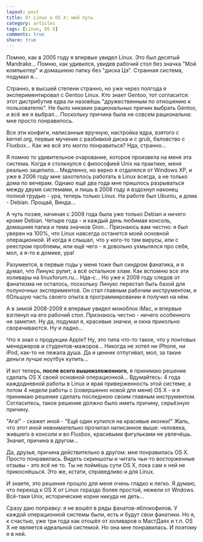```yaml
---
layout: post
title: От Linux к OS X: мой путь
category: articles
tags: [Linux, OS X]
comments: true
share: true
---
```

Помню, как в 2005 году я впервые увидел Linux. Это был десятый Mandrake… Помню, как удивился, увидев рабочий стол без значка "Мой компьютер" и домашнюю папку без "диска Цэ". Странная система, подумал я…

Странно, в высшей степени странно, но уже через полгода я экспериментировал с Gentoo Linux. Кто знает Gentoo, тот согласится: этот дистрибутив едва ли назовёшь "дружественным по отношению к пользователю". Не было никаких рациональных причин выбрать Gentoo, и всё же я выбрал… Поскольку причина была не совсем рациональна: мне просто понравилось.

Все эти конфиги, написанные вручную, настройка ядра, взятого с kernel.org, первые мучения с разбивкой диска и с grub, баловство с Fluxbox… Как же всё это могло понравиться? Нда, странно…

Я помню то удивительное очарование, которое произвела на меня эта система. Когда я столкнулся с философией Unix на практике, меня реально зацепило… Медленно, но верно я отдалялся от Windows XP, и уже в 2006 году мне захотелось работать в Linux всегда, а не только дома по вечерам. Однако ещё два года мне пришлось разрываться между двумя системами, и лишь в 2008 году я вздохнул наконец полной грудью - ура, теперь только Linux. На работе был Ubuntu, а дома - Debian. Прощай, Винда…

А чуть позже, начиная с 2009 года была уже только Debian и ничего кроме Debian. Четыре года - и каждый день любимая консоль, домашняя папка и тема значков Gion… Признаюсь вам честно: я был уверен на 100%, что Linux навсегда останется моей основной операционкой. И когда я слышал, что у кого-то там вирусы, или с реестром проблемы, или ещё чего - я довольно ухмылялся про себя, мол, а я-то в домике, ура!

Разумеется, в первые годы у меня тоже был синдром фанатика, и я думал, что Линукс рулит, а всё остальное хлам. Как вспомню все эти холивары на linuxforum.ru… Нда-с… Но уже к 2009 году следов от фанатизма не осталось, поскольку Линукс перестал быть базой для полуночных экспериментов. Он стал главным рабочим инструментом, и бОльшую часть своего опыта в программировании я получил на нём.

А в зимой 2008-2009 я впервые увидел моноблок iMac, и впервые взглянул на его рабочий стол. Признаюсь честно - ничего особенного не заметил. Ну да, подумал я, красивые значки, и окна прикольно сворачиваются. Ну и ладно…

Что я знал о продукции Apple? Ну, это типа что-то такое, что у понтовых менеджеров и студентов-мажоров… Никогда не хотел ни iPhone, ни iPod, как-то не лежала душа. Да и ценник отпугивал, мол, за такие деньги лучше ноутбук купить…

И вот теперь, **после всего вышеизложенного**, я принимаю решение сделать OS X своей основной операционкой… Вдумайтесь: 4 года каждодневной работы в Linux и ярая приверженность этой системе, а потом 4 недели работы с (совершенно новой для меня) OS X - и я принимаю решение сделать последнюю своим главным инструментом. Согласитесь, такое решение должно было иметь причину, серьёзную причину.

"Ага!" - скажет иной - "Ещё один купился на красивые иконки!" Жаль, что этот иной невнимательно прочитал написанное выше: человека, жившего в консоли и во Fluxbox, красивыми фигульками не увлечёшь. Значит, причина в другом…

Да, друзья, причина действительно в другом: мне понравилась OS X. Просто понравилась. Видеть скриншоты и читать чьи-то восторженные отзывы - это всё не то. Ты не поймёшь сути OS X, пока сам к ней не прикоснёшься. Это же, кстати, справедливо и для Linux.

И знаете, это решение прошло для меня очень гладко и легко. Я думаю, что переход к OS X от Linux гораздо более простой, нежели от Wndows. Всё-таки Unix, исторические корни никуда не деть…

Сразу даю поправку: я не вошёл в ряды фанатов-яблокофилов. У каждой операционной системы были, есть и будут свои фанатики. Но я, к счастью, уже три года как отошёл от холиваров о МастДаях и т.п. OS X не является идеальной системой. Но она мне понравилась. И поэтому я в ней.
